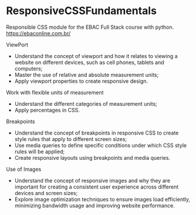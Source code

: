 # ResponsiveCSSFundamentals

Responsible CSS module for the EBAC Full Stack course with python. https://ebaconline.com.br/

ViewPort

- Understand the concept of viewport and how it relates to viewing a website on different devices, such as cell phones, tablets and computers;
- Master the use of relative and absolute measurement units;
- Apply viewport properties to create responsive design.

Work with flexible units of measurement

- Understand the different categories of measurement units;
- Apply percentages in CSS.

Breakpoints

- Understand the concept of breakpoints in responsive CSS to create style rules that apply to different screen sizes;
- Use media queries to define specific conditions under which CSS style rules will be applied;
- Create responsive layouts using breakpoints and media queries.

Use of Images

- Understand the concept of responsive images and why they are important for creating a consistent user experience across different devices and screen sizes;
- Explore image optimization techniques to ensure images load efficiently, minimizing bandwidth usage and improving website performance.
